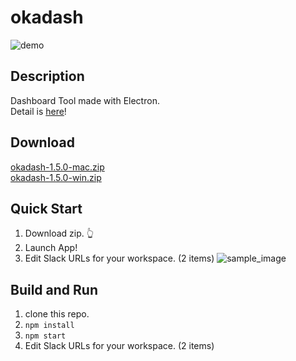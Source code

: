 # okadash

![demo](https://github.com/konoyono/okadash/blob/master/images/forREADME.gif)

## Description

Dashboard Tool made with Electron.  
Detail is [here](https://trello.com/b/dwk73iz6/okadash)!

## Download

[okadash-1.5.0-mac.zip](https://github.com/konoyono/okadash/releases/download/1.5.0/okadash-1.5.0-mac.zip)  
[okadash-1.5.0-win.zip](https://github.com/konoyono/okadash/releases/download/1.5.0/okadash-1.5.0-win.zip)

## Quick Start

1. Download zip. 👆
1. Launch App!
1. Edit Slack URLs for your workspace. (2 items)
![sample_image](https://github.com/konoyono/okadash/blob/master/images/preference.png)

## Build and Run

1. clone this repo.
1. `npm install`
1. `npm start`
1. Edit Slack URLs for your workspace. (2 items)
